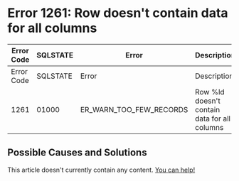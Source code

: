 
# Error 1261: Row doesn't contain data for all columns


| Error Code | SQLSTATE | Error | Description |
| --- | --- | --- | --- |
| Error Code | SQLSTATE | Error | Description |
| 1261 | 01000 | ER_WARN_TOO_FEW_RECORDS | Row %ld doesn't contain data for all columns |




## Possible Causes and Solutions


This article doesn't currently contain any content. [You can help!](/kb/en/writing-and-editing-knowledge-base-articles/)


